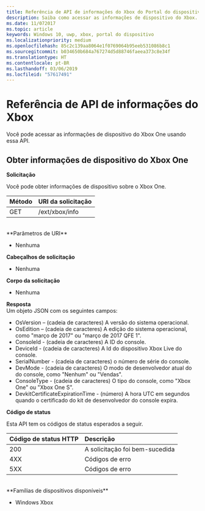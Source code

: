 ```yaml
---
title: Referência de API de informações do Xbox do Portal do dispositivo
description: Saiba como acessar as informações de dispositivo do Xbox.
ms.date: 11/072017
ms.topic: article
keywords: Windows 10, uwp, xbox, portal do dispositivo
ms.localizationpriority: medium
ms.openlocfilehash: 85c2c139aa8064e1f0769064b95eeb531086b8c1
ms.sourcegitcommit: b034650b684a767274d5d88746faeea373c8e34f
ms.translationtype: HT
ms.contentlocale: pt-BR
ms.lasthandoff: 03/06/2019
ms.locfileid: "57617491"
---
```

# <a name="xbox-info-api-reference"></a>Referência de API de informações do Xbox   
Você pode acessar as informações de dispositivo do Xbox One usando essa API.

## <a name="get-xbox-one-device-information"></a>Obter informações de dispositivo do Xbox One

**Solicitação**

Você pode obter informações de dispositivo sobre o Xbox One.

Método      | URI da solicitação
:------     | :-----
GET | /ext/xbox/info
<br />
**Parâmetros de URI**

- Nenhuma

**Cabeçalhos de solicitação**

- Nenhuma

**Corpo da solicitação**

- Nenhuma

**Resposta**   
Um objeto JSON com os seguintes campos:

* OsVersion – (cadeia de caracteres) A versão do sistema operacional.
* OsEdition – (cadeia de caracteres) A edição do sistema operacional, como "março de 2017" ou "março de 2017 QFE 1".
* ConsoleId - (cadeia de caracteres) A ID do console.
* DeviceId - (cadeia de caracteres) A Id do dispositivo Xbox Live do console.
* SerialNumber - (cadeia de caracteres) o número de série do console.
* DevMode - (cadeia de caracteres) O modo de desenvolvedor atual do do console, como "Nenhum" ou "Vendas".
* ConsoleType - (cadeia de caracteres) O tipo do console, como "Xbox One" ou "Xbox One S".
* DevkitCertificateExpirationTime - (número) A hora UTC em segundos quando o certificado do kit de desenvolvedor do console expira.

**Código de status**

Esta API tem os códigos de status esperados a seguir.

Código de status HTTP      | Descrição
:------     | :-----
200 | A solicitação foi bem-sucedida
4XX | Códigos de erro
5XX | Códigos de erro

<br />
**Famílias de dispositivos disponíveis**

* Windows Xbox